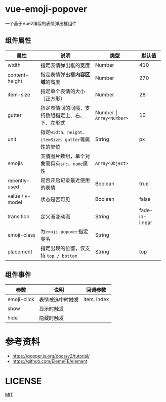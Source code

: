 # vue-emoji-popover

一个基于Vue2编写的表情弹出框组件

## 组件属性

| 属性            | 说明                                              | 类型                      | 默认值         |
| --------------- | ------------------------------------------------- | ------------------------- | -------------- |
| width           | 指定表情弹出框的宽度                              | Number                    | 410            |
| content-height  | 指定表情弹出框**内容区域**的高度                  | Number                    | 270            |
| item-size       | 指定单个表情的大小（正方形）                      | Number                    | 28             |
| gutter          | 指定表情间的间隔，支持数组指定上、右、下、左形式  | Number \| `Array<Number>` | 10             |
| unit            | 指定`width、height、itemSize、gutter`等属性的单位 | String                    | px             |
| emojis          | 表情图片数组，单个对象需具有`src`、`name`属性     | `Array<Object>`           |                |
| recently-used   | 是否开启记录最近使用的表情                        | Boolean                   | true           |
| value / v-model | 状态是否可见                                      | Boolean                   | false          |
| transition      | 定义渐变动画                                      | String                    | fade-in-linear |
| emoji-class     | 为`emoji-popover`指定类名                         | String                    |                |
| placement       | 指定出现的位置，仅支持 `top / bottom`             | String                    | top            |

## 组件事件

| 参数        | 说明             | 回调参数    |
| ----------- | ---------------- | ----------- |
| emoji-click | 表情被选中时触发 | item, index |
| show        | 显示时触发       |             |
| hide        | 隐藏时触发       |             |

# 参考资料

- https://popper.js.org/docs/v2/tutorial/
- https://github.com/ElemeFE/element

# LICENSE

[MIT](LICENSE)


